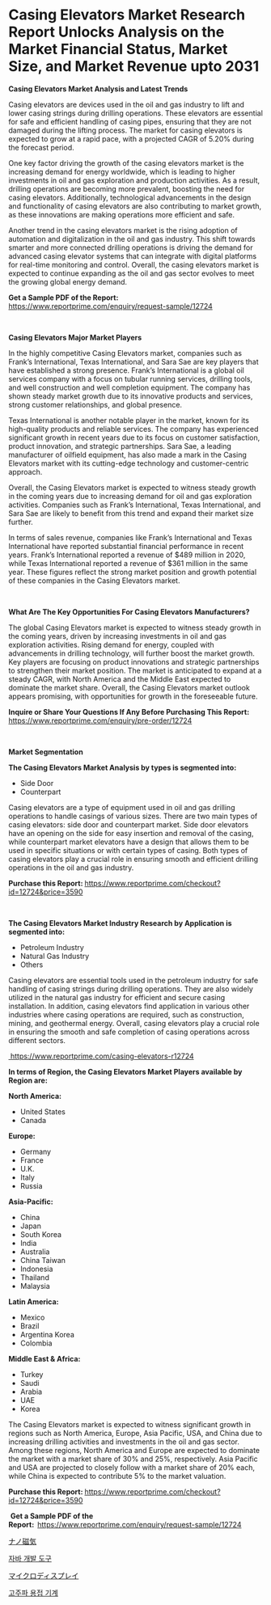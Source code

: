 <p><h1>Casing Elevators Market Research Report Unlocks Analysis on the Market Financial Status, Market Size, and Market Revenue upto 2031</h1></p><p><strong>Casing Elevators Market Analysis and Latest Trends</strong></p>
<p><p>Casing elevators are devices used in the oil and gas industry to lift and lower casing strings during drilling operations. These elevators are essential for safe and efficient handling of casing pipes, ensuring that they are not damaged during the lifting process. The market for casing elevators is expected to grow at a rapid pace, with a projected CAGR of 5.20% during the forecast period.</p><p>One key factor driving the growth of the casing elevators market is the increasing demand for energy worldwide, which is leading to higher investments in oil and gas exploration and production activities. As a result, drilling operations are becoming more prevalent, boosting the need for casing elevators. Additionally, technological advancements in the design and functionality of casing elevators are also contributing to market growth, as these innovations are making operations more efficient and safe.</p><p>Another trend in the casing elevators market is the rising adoption of automation and digitalization in the oil and gas industry. This shift towards smarter and more connected drilling operations is driving the demand for advanced casing elevator systems that can integrate with digital platforms for real-time monitoring and control. Overall, the casing elevators market is expected to continue expanding as the oil and gas sector evolves to meet the growing global energy demand.</p></p>
<p><strong>Get a Sample PDF of the Report:&nbsp;</strong> <a href="https://www.reportprime.com/enquiry/request-sample/12724">https://www.reportprime.com/enquiry/request-sample/12724</a></p>
<p>&nbsp;</p>
<p><strong>Casing Elevators Major Market Players</strong></p>
<p><p>In the highly competitive Casing Elevators market, companies such as Frank’s International, Texas International, and Sara Sae are key players that have established a strong presence. Frank’s International is a global oil services company with a focus on tubular running services, drilling tools, and well construction and well completion equipment. The company has shown steady market growth due to its innovative products and services, strong customer relationships, and global presence.</p><p>Texas International is another notable player in the market, known for its high-quality products and reliable services. The company has experienced significant growth in recent years due to its focus on customer satisfaction, product innovation, and strategic partnerships. Sara Sae, a leading manufacturer of oilfield equipment, has also made a mark in the Casing Elevators market with its cutting-edge technology and customer-centric approach.</p><p>Overall, the Casing Elevators market is expected to witness steady growth in the coming years due to increasing demand for oil and gas exploration activities. Companies such as Frank’s International, Texas International, and Sara Sae are likely to benefit from this trend and expand their market size further. </p><p>In terms of sales revenue, companies like Frank’s International and Texas International have reported substantial financial performance in recent years. Frank’s International reported a revenue of $489 million in 2020, while Texas International reported a revenue of $361 million in the same year. These figures reflect the strong market position and growth potential of these companies in the Casing Elevators market.</p></p>
<p>&nbsp;</p>
<p><strong>What Are The Key Opportunities For Casing Elevators Manufacturers?</strong></p>
<p><p>The global Casing Elevators market is expected to witness steady growth in the coming years, driven by increasing investments in oil and gas exploration activities. Rising demand for energy, coupled with advancements in drilling technology, will further boost the market growth. Key players are focusing on product innovations and strategic partnerships to strengthen their market position. The market is anticipated to expand at a steady CAGR, with North America and the Middle East expected to dominate the market share. Overall, the Casing Elevators market outlook appears promising, with opportunities for growth in the foreseeable future.</p></p>
<p><strong>Inquire or Share Your Questions If Any Before Purchasing This Report:</strong> <a href="https://www.reportprime.com/enquiry/pre-order/12724">https://www.reportprime.com/enquiry/pre-order/12724</a></p>
<p>&nbsp;</p>
<p><strong>Market Segmentation</strong></p>
<p><strong>The Casing Elevators Market Analysis by types is segmented into:</strong></p>
<p><ul><li>Side Door</li><li>Counterpart</li></ul></p>
<p><p>Casing elevators are a type of equipment used in oil and gas drilling operations to handle casings of various sizes. There are two main types of casing elevators: side door and counterpart market. Side door elevators have an opening on the side for easy insertion and removal of the casing, while counterpart market elevators have a design that allows them to be used in specific situations or with certain types of casing. Both types of casing elevators play a crucial role in ensuring smooth and efficient drilling operations in the oil and gas industry.</p></p>
<p><strong>Purchase this Report:&nbsp;</strong><a href="https://www.reportprime.com/checkout?id=12724&price=3590">https://www.reportprime.com/checkout?id=12724&price=3590</a></p>
<p>&nbsp;</p>
<p><strong>The Casing Elevators Market Industry Research by Application is segmented into:</strong></p>
<p><ul><li>Petroleum Industry</li><li>Natural Gas Industry</li><li>Others</li></ul></p>
<p><p>Casing elevators are essential tools used in the petroleum industry for safe handling of casing strings during drilling operations. They are also widely utilized in the natural gas industry for efficient and secure casing installation. In addition, casing elevators find application in various other industries where casing operations are required, such as construction, mining, and geothermal energy. Overall, casing elevators play a crucial role in ensuring the smooth and safe completion of casing operations across different sectors.</p></p>
<p><a href="https://www.reportprime.com/casing-elevators-r12724">&nbsp;https://www.reportprime.com/casing-elevators-r12724</a></p>
<p><strong>In terms of Region, the Casing Elevators Market Players available by Region are:</strong></p>
<p>
    <p> <strong> North America: </strong>
        <ul>
            <li>United States</li>
            <li>Canada</li>
        </ul>
        </p> 
    <p> <strong> Europe: </strong>
        <ul>
            <li>Germany</li>
            <li>France</li>
            <li>U.K.</li>
            <li>Italy</li>
            <li>Russia</li>
        </ul>
        </p> 
    <p> <strong> Asia-Pacific: </strong>
        <ul>
            <li>China</li>
            <li>Japan</li>
            <li>South Korea</li>
            <li>India</li>
            <li>Australia</li>
            <li>China Taiwan</li>
            <li>Indonesia</li>
            <li>Thailand</li>
            <li>Malaysia</li>
        </ul>
        </p> 
    <p> <strong> Latin America: </strong>
        <ul>
            <li>Mexico</li>
            <li>Brazil</li>
            <li>Argentina Korea</li>
            <li>Colombia</li>
        </ul>
        </p> 
    <p> <strong> Middle East & Africa: </strong>
        <ul>
            <li>Turkey</li>
            <li>Saudi</li>
            <li>Arabia</li>
            <li>UAE</li>
            <li>Korea</li>
        </ul>
    </p>
    </p>
<p><p>The Casing Elevators market is expected to witness significant growth in regions such as North America, Europe, Asia Pacific, USA, and China due to increasing drilling activities and investments in the oil and gas sector. Among these regions, North America and Europe are expected to dominate the market with a market share of 30% and 25%, respectively. Asia Pacific and USA are projected to closely follow with a market share of 20% each, while China is expected to contribute 5% to the market valuation.</p></p>
<p><strong>Purchase this Report: </strong><a href="https://www.reportprime.com/checkout?id=12724&price=3590">https://www.reportprime.com/checkout?id=12724&price=3590</a></p>
<p>&nbsp;<strong>Get a Sample PDF of the Report:&nbsp;&nbsp;</strong><a href="https://www.reportprime.com/enquiry/request-sample/12724">https://www.reportprime.com/enquiry/request-sample/12724</a></p>
<p><strong></strong></p>
<p><p><a href="https://medium.com/@reyeshowell66/%E3%83%8A%E3%83%8E%E7%A3%81%E6%80%A7%E5%B8%82%E5%A0%B4%E3%81%AE%E5%88%86%E6%9E%90-%E3%82%B0%E3%83%AD%E3%83%BC%E3%83%90%E3%83%AB%E7%94%A3%E6%A5%AD%E3%81%AE%E8%A6%8B%E9%80%9A%E3%81%97%E3%81%A8%E4%BA%88%E6%B8%AC-2024%E5%B9%B4%E3%81%8B%E3%82%892031%E5%B9%B4%E3%81%BE%E3%81%A7-2d9aa7c0341f">ナノ磁気</a></p><p><a href="https://medium.com/@gradyporer56562023/%EC%9E%90%EB%B0%94-%EA%B0%9C%EB%B0%9C-%EB%8F%84%EA%B5%AC-%EC%8B%9C%EC%9E%A5-%EC%8B%9C%EC%9E%A5-%EC%A0%90%EC%9C%A0%EC%9C%A8-%EC%8B%9C%EC%9E%A5-%ED%8A%B8%EB%A0%8C%EB%93%9C-%EB%B0%8F-%EB%AF%B8%EB%9E%98-%EC%84%B1%EC%9E%A5-%ED%83%90%EC%83%89-88ac79df163b">자바 개발 도구</a></p><p><a href="https://medium.com/@stevencornish04/%E3%83%9E%E3%82%A4%E3%82%AF%E3%83%AD%E3%83%87%E3%82%A3%E3%82%B9%E3%83%97%E3%83%AC%E3%82%A4%E5%B8%82%E5%A0%B4%E3%83%AC%E3%83%9D%E3%83%BC%E3%83%88%E3%81%AF-%E3%81%93%E3%81%AE%E5%B8%82%E5%A0%B4%E3%81%AE%E6%9C%80%E6%96%B0%E3%81%AE%E3%83%88%E3%83%AC%E3%83%B3%E3%83%89%E3%81%A8%E6%88%90%E9%95%B7%E6%A9%9F%E4%BC%9A%E3%82%92%E6%98%8E%E3%82%89%E3%81%8B%E3%81%AB%E3%81%97%E3%81%A6%E3%81%84%E3%81%BE%E3%81%99-7727a3693004">マイクロディスプレイ</a></p><p><a href="https://medium.com/@conormarvin1936/%EA%B3%A0%EC%A3%BC%ED%8C%8C-%EC%9A%A9%EC%A0%91%EA%B8%B0-%EA%B8%B0%EA%B3%84-%EC%8B%9C%EC%9E%A5-%EB%A9%94%ED%8A%B8%EB%A6%AD%EC%8A%A4%EC%9D%98-%ED%95%B4%EB%8F%85-%EC%8B%9C%EC%9E%A5-%EC%A0%90%EC%9C%A0%EC%9C%A8-%ED%8A%B8%EB%A0%8C%EB%93%9C-%EB%B0%8F-%EC%84%B1%EC%9E%A5-%ED%8C%A8%ED%84%B4-4a72d948ec4b">고주파 용접 기계</a></p></p>